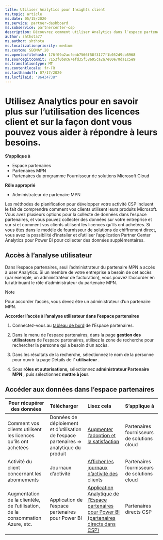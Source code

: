 ```yaml
---
title: Utiliser Analytics pour Insights client
ms.topic: article
ms.date: 05/15/2020
ms.service: partner-dashboard
ms.subservice: partnercenter-csp
description: Découvrez comment utiliser Analytics dans l’espace partenaires pour mieux comprendre votre activité et comment vos clients utilisent les licences que vous avez achetées.
author: shthota77
ms.author: shthota
ms.localizationpriority: medium
ms.custom: SEOMAY.20
ms.openlocfilehash: 176f09a2acfeab7566f58f3177f1b052d9cb5968
ms.sourcegitcommit: 7153f0b8c67efd35f58695ca2a7e00e70da1c5e9
ms.translationtype: MT
ms.contentlocale: fr-FR
ms.lasthandoff: 07/17/2020
ms.locfileid: "86434738"
---
```

# <a name="use-analytics-to-learn-more-about-customer-license-use-and-how-you-can-help-meet-their-needs"></a>Utilisez Analytics pour en savoir plus sur l’utilisation des licences client et sur la façon dont vous pouvez vous aider à répondre à leurs besoins.

**S’applique à**

- Espace partenaires
- Partenaires MPN
- Partenaires du programme Fournisseur de solutions Microsoft Cloud

**Rôle approprié**

- Administrateur de partenaire MPN

Les méthodes de planification pour développer votre activité CSP incluent le fait de comprendre comment vos clients utilisent leurs produits Microsoft. Vous avez plusieurs options pour la collecte de données dans l’espace partenaires, et vous pouvez collecter des données sur votre entreprise et sur si et comment vos clients utilisent les licences qu’ils ont achetées. Si vous êtes dans le modèle de fournisseur de solutions de chiffrement direct, vous avez la possibilité d’installer et d’utiliser l’application Partner Center Analytics pour Power BI pour collecter des données supplémentaires.

## <a name="access-to-user-analytics"></a>Accès à l’analyse utilisateur

Dans l’espace partenaires, seul l’administrateur du partenaire MPN a accès à user Analytics. Si un membre de votre entreprise a besoin de cet accès (par exemple, un administrateur de facturation), vous pouvez l’accorder en lui attribuant le rôle d’administrateur du partenaire MPN.

>[!NOTE] 
>Pour accorder l’accès, vous devez être un administrateur d’un partenaire MPN.

**Accorder l’accès à l’analyse utilisateur dans l’espace partenaires** 

1. Connectez-vous au [tableau de bord](https://partner.microsoft.com/dashboard) de l’Espace partenaires.

2. Dans le menu de l’espace partenaires, dans la page **gestion des utilisateurs** de l’espace partenaires, utilisez la zone de recherche pour rechercher la personne qui a besoin d’un accès.
2.  Dans les résultats de la recherche, sélectionnez le nom de la personne pour ouvrir la page Détails de l' **utilisateur** .
3.  Sous **rôles et autorisations**, sélectionnez **administrateur Partenaire MPN** , puis sélectionnez **mettre à jour**.

 
## <a name="access-data-in-partner-center"></a>Accéder aux données dans l’espace partenaires

|**Pour récupérer des données**   |**Télécharger**   |**Lisez cela**   | **S’applique à**    |
|---------------------|:-----------------------|:---------------|:--------------|
|Comment vos clients utilisent les licences qu’ils ont achetées   |Données de déploiement et d’utilisation de l’espace partenaires => analytique du produit   |[Augmenter l’adoption et la satisfaction](increasing-adoption-and-satisfaction.md)|Partenaires fournisseurs de solutions cloud|
|Activité du client concernant les abonnements   |Journaux d’activité   |[Afficher les journaux d’activité des clients](activity-logs.md)|Partenaires fournisseurs de solutions cloud   |
|Augmentation de la clientèle, de l’utilisation, de la consommation Azure, etc.   |Application de l’espace partenaires pour Power BI   |[Application Analytique de l’Espace partenaires pour Power BI (partenaires directs dans CSP)](power-bi-app-for-direct-partners.md)|Partenaires directs CSP|






